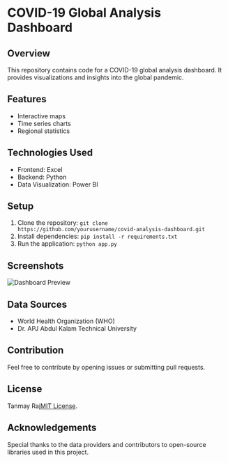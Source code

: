 # COVID-19 Global Analysis Dashboard

## Overview
This repository contains code for a COVID-19 global analysis dashboard. It provides visualizations and insights into the global pandemic.

## Features
- Interactive maps
- Time series charts
- Regional statistics

## Technologies Used
- Frontend: Excel
- Backend: Python
- Data Visualization: Power BI 

## Setup
1. Clone the repository: `git clone https://github.com/yourusername/covid-analysis-dashboard.git`
2. Install dependencies: `pip install -r requirements.txt`
3. Run the application: `python app.py`

## Screenshots
![Dashboard Preview](screenshots/dashboard.png)

## Data Sources
- World Health Organization (WHO)
- Dr. APJ Abdul Kalam Technical University

## Contribution
Feel free to contribute by opening issues or submitting pull requests.

## License
Tanmay Raj[MIT License](LICENSE).

## Acknowledgements
Special thanks to the data providers and contributors to open-source libraries used in this project.